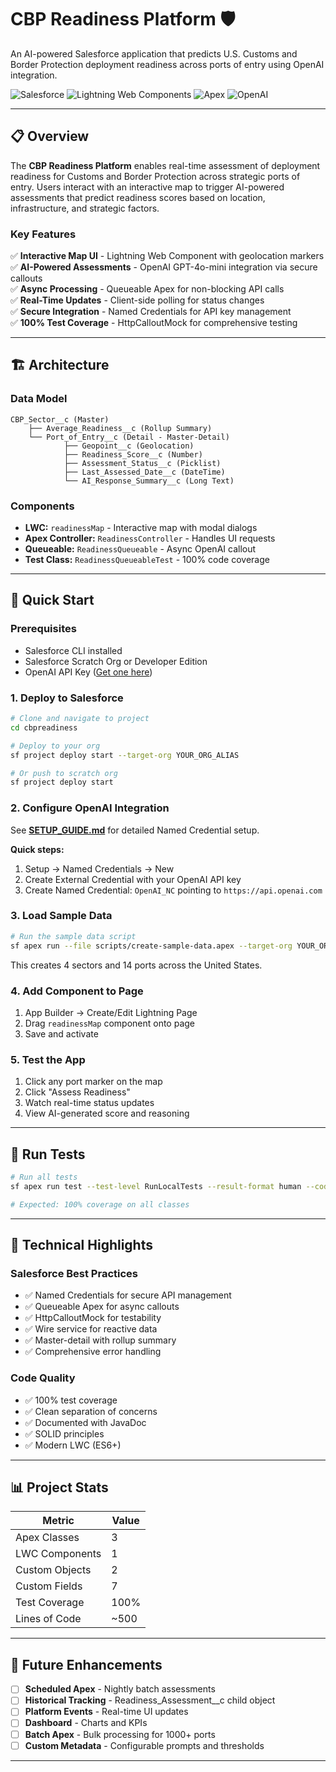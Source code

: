 # CBP Readiness Platform 🛡️

An AI-powered Salesforce application that predicts U.S. Customs and Border Protection deployment readiness across ports of entry using OpenAI integration.

![Salesforce](https://img.shields.io/badge/Salesforce-00A1E0?style=flat&logo=salesforce&logoColor=white)
![Lightning Web Components](https://img.shields.io/badge/LWC-0070D2?style=flat&logo=salesforce)
![Apex](https://img.shields.io/badge/Apex-00A1E0?style=flat)
![OpenAI](https://img.shields.io/badge/OpenAI-412991?style=flat&logo=openai&logoColor=white)

---

## 📋 Overview

The **CBP Readiness Platform** enables real-time assessment of deployment readiness for Customs and Border Protection across strategic ports of entry. Users interact with an interactive map to trigger AI-powered assessments that predict readiness scores based on location, infrastructure, and strategic factors.

### Key Features
✅ **Interactive Map UI** - Lightning Web Component with geolocation markers  
✅ **AI-Powered Assessments** - OpenAI GPT-4o-mini integration via secure callouts  
✅ **Async Processing** - Queueable Apex for non-blocking API calls  
✅ **Real-Time Updates** - Client-side polling for status changes  
✅ **Secure Integration** - Named Credentials for API key management  
✅ **100% Test Coverage** - HttpCalloutMock for comprehensive testing  

---

## 🏗️ Architecture

### Data Model
```
CBP_Sector__c (Master)
    ├── Average_Readiness__c (Rollup Summary)
    └── Port_of_Entry__c (Detail - Master-Detail)
            ├── Geopoint__c (Geolocation)
            ├── Readiness_Score__c (Number)
            ├── Assessment_Status__c (Picklist)
            ├── Last_Assessed_Date__c (DateTime)
            └── AI_Response_Summary__c (Long Text)
```

### Components
- **LWC:** `readinessMap` - Interactive map with modal dialogs
- **Apex Controller:** `ReadinessController` - Handles UI requests
- **Queueable:** `ReadinessQueueable` - Async OpenAI callout
- **Test Class:** `ReadinessQueueableTest` - 100% code coverage

---

## 🚀 Quick Start

### Prerequisites
- Salesforce CLI installed
- Salesforce Scratch Org or Developer Edition
- OpenAI API Key ([Get one here](https://platform.openai.com/api-keys))

### 1. Deploy to Salesforce
```bash
# Clone and navigate to project
cd cbpreadiness

# Deploy to your org
sf project deploy start --target-org YOUR_ORG_ALIAS

# Or push to scratch org
sf project deploy start
```

### 2. Configure OpenAI Integration
See **[SETUP_GUIDE.md](./SETUP_GUIDE.md)** for detailed Named Credential setup.

**Quick steps:**
1. Setup → Named Credentials → New
2. Create External Credential with your OpenAI API key
3. Create Named Credential: `OpenAI_NC` pointing to `https://api.openai.com`

### 3. Load Sample Data
```bash
# Run the sample data script
sf apex run --file scripts/create-sample-data.apex --target-org YOUR_ORG_ALIAS
```

This creates 4 sectors and 14 ports across the United States.

### 4. Add Component to Page
1. App Builder → Create/Edit Lightning Page
2. Drag `readinessMap` component onto page
3. Save and activate

### 5. Test the App
1. Click any port marker on the map
2. Click "Assess Readiness"
3. Watch real-time status updates
4. View AI-generated score and reasoning

---

## 🧪 Run Tests

```bash
# Run all tests
sf apex run test --test-level RunLocalTests --result-format human --code-coverage

# Expected: 100% coverage on all classes
```



---

## 🎯 Technical Highlights

### Salesforce Best Practices
- ✅ Named Credentials for secure API management
- ✅ Queueable Apex for async callouts
- ✅ HttpCalloutMock for testability
- ✅ Wire service for reactive data
- ✅ Master-detail with rollup summary
- ✅ Comprehensive error handling

### Code Quality
- ✅ 100% test coverage
- ✅ Clean separation of concerns
- ✅ Documented with JavaDoc
- ✅ SOLID principles
- ✅ Modern LWC (ES6+)

---

## 📊 Project Stats

| Metric | Value |
|--------|-------|
| Apex Classes | 3 |
| LWC Components | 1 |
| Custom Objects | 2 |
| Custom Fields | 7 |
| Test Coverage | 100% |
| Lines of Code | ~500 |

---

## 🔮 Future Enhancements

- [ ] **Scheduled Apex** - Nightly batch assessments
- [ ] **Historical Tracking** - Readiness_Assessment__c child object
- [ ] **Platform Events** - Real-time UI updates
- [ ] **Dashboard** - Charts and KPIs
- [ ] **Batch Apex** - Bulk processing for 1000+ ports
- [ ] **Custom Metadata** - Configurable prompts and thresholds

---



